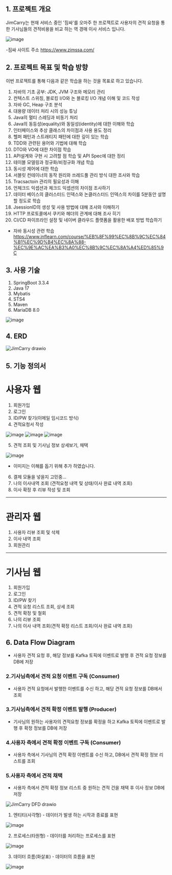 ## 1. 프로젝트 개요
JimCarry는 현재 서비스 중인 '짐싸'를 오마주 한 프로젝트로 사용자의 견적 요청을 통한 기사님들의 견적비용을 비교 하는 역 경매 이사 서비스 입니다. 

![image](https://github.com/user-attachments/assets/c29140a6-553d-4b0b-8a0d-37ca3e8b8066)

-짐싸 사이트 주소
https://www.zimssa.com/

## 2. 프로젝트 목표 및 학습 방향
이번 프로젝트를 통해 다음과 같은 학습을 하는 것을 목표로 하고 있습니다.
1. 자바의 기초 공부: JDK, JVM 구조와 메모리 관리
2. 컨텍스트 스위칭, 블로킹 I/O와 논 블로킹 I/O 개념 이해 및 코드 작성
3. 자바 GC, Heap 구조 분석
4. 대용량 데이터 처리 시의 성능 튜닝
5. Java의 멀티 스레딩과 비동기 처리
6. Java의 동등성(equality)와 동일성(identity)에 대한 이해와 학습
7. 인터페이스와 추상 클래스의 차이점과 사용 용도 정리
8. 헬퍼 패턴과 스트래티지 패턴에 대한 깊이 있는 학습
9. TDD와 관련된 용어와 기법에 대해 학습
10. DTO와 VO에 대한 차이점 학습
11. API설계와 구현 시 고려할 점 학습 및 API Spec에 대한 정리
12. 테이블 모델링과 정규화/비정규화 개념 학습
13. 동시성 제어에 대한 학습
14. 서블릿 컨테이너의 동작 원리와 쓰레드풀 관리 방식 대한 조사와 학습
15. Tracsactoin 관리의 필요성과 이해
16. 언체크드 익셉션과 체크드 익셉션의 차이점 조사하기
17. 데이터 베이스의 클러스터드 인덱스와 논클러스터드 인덱스의 차이를 5분동안 설명 할 정도로 학습
18. JsessionID의 생성 및 사용 방법에 대해 조사와 이해하기
19. HTTP 프로토콜에서 쿠키와 헤더의 관계에 대해 조사 히기
20. CI/CD 파이프라인 설정 및 네이버 클라우드 플랫폼을 활용한 배포 방법 학습하기

* 자바 동시성 관련 학습 
https://www.inflearn.com/course/%EB%8F%99%EC%8B%9C%EC%84%B1%EC%9D%B4%EC%8A%88-%EC%9E%AC%EA%B3%A0%EC%8B%9C%EC%8A%A4%ED%85%9C

## 3. 사용 기술
1. SpringBoot 3.3.4
2. Java 17
3. Mybatis
4. STS4
5. Maven
6. MariaDB 8.0

![image](https://github.com/user-attachments/assets/2cd71aba-0f4d-471e-8e79-d2d375df579d)

## 4. ERD
![JimCarry drawio](https://github.com/user-attachments/assets/b15e39b0-3bf3-4626-ade4-45b3a69455cb)

## 5. 기능 정의서
# 사용자 웹

1. 회원가입
2. 로그인
3. ID/PW 찾기(이메일 임시코드 방식)
4. 견적요청서 작성

![image](https://github.com/user-attachments/assets/5dcd999c-e6e3-4c06-a904-b0cd0c6fb1e4)
![image](https://github.com/user-attachments/assets/d1cb4b98-c136-469e-bb87-61baf312fa1e)
![image](https://github.com/user-attachments/assets/fc680c10-f86a-412b-b60f-0808bb9331af)

5. 견적 조회 및 기사님 정보 상세보기, 채택

![image](https://github.com/user-attachments/assets/4eb5d107-1a8d-4ec6-b4e2-04ee159d7035)

* 이미지는 이해를 돕기 위해 추가 하였습니다.

6. 결제 모듈을 넣을지 고민중...
7. 나의 이사내역 조회 (견적요청 내역 및 상태/이사 완료 내역 조회)
8. 이사 확정 후 리뷰 작성 및 조회

***

# 관리자 웹

1. 사용자 리뷰 조회 및 삭제
2. 이사 내역 조회 
3. 회원관리


***

# 기사님 웹

1. 회원가입
2. 로그인
3. ID/PW 찾기
4. 견적 요청 리스트 조회, 상세 조회
5. 견적 확정 및 철회
6. 나의 리뷰 조회 
7. 나의 이사 내역 조회(견적 확정 리스트 조회/이사 완료 내역 조회)

## 6. Data Flow Diagram
- 사용자 견적 요청 후, 해당 정보를 Kafka 토픽에 이벤트로 발행 후 견적 요청 정보를 DB에 저장

### 2.기사님측에서 견적 요청 이벤트 구독 (Consumer)

- 사용자 견적 요청에서 발행한 이벤트를 수신 하고, 해당 견적 요청 정보를 DB에서 조회

### 3.기사님측에서 견적 확정 이벤트 발행 (Producer)

- 기사님의 원하는 사용자의 견적요청 정보를 확정을 하고 Kafka 토픽에 이벤트로 발행 후 확정 정보를 DB에 저장

### 4.사용자 측에서 견적 확정 이벤트 구독 (Consumer)

- 사용자 측에서 기사님의 견적 확정 이벤트를 수신 하고, DB에서 견적 확정 정보 리스트를 조회

### 5.사용자 측에서 견적 채택

- 사용자 측에서 견적 확정 정보 리스트 중 원하는 견적 건을 채택 후 이사 정보 DB에 저장

![JimCarry DFD drawio](https://github.com/user-attachments/assets/7afaf4bf-b569-486c-828c-94a863f15ca3)

1. 엔티티(사각형) - 데이터가 발생 하는 시작과 종료를 표현

![image](https://github.com/user-attachments/assets/40e2ab14-cc66-4230-814b-98e5f4693856)

2. 프로세스(타원형) - 데이터를 처리하는 프로세스를 표현

![image](https://github.com/user-attachments/assets/9926a90e-4834-4205-9af3-991e160119ee)

3. 데이터 흐름(화살표) - 데이터의 흐름을 표현

![image](https://github.com/user-attachments/assets/c592022f-7b64-4b57-bb7d-6ea0fbad838f)
